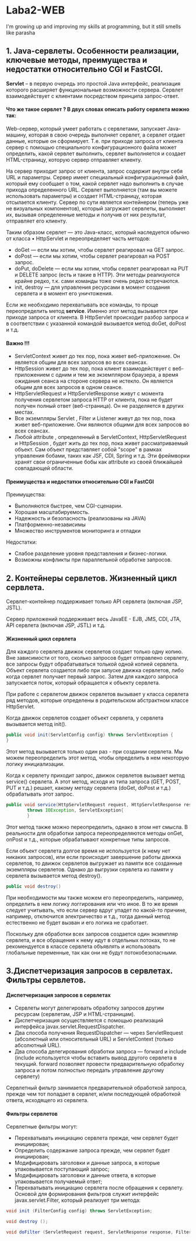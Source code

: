 # Laba2-WEB
I'm growing up and improving my skills at programming, but it still smells like parasha

## 1. Java-сервлеты. Особенности реализации, ключевые методы, преимущества и недостатки относительно CGI и FastCGI.

__Servlet__ – в первую очередь это простой Java интерфейс, реализация которого расширяет функциональные возможности сервера. Сервлет взаимодействует с клиентами посредством принципа запрос-ответ. 

#### Что же такое сервлет ? В двух словах описать работу сервлета можно так:

Web-сервер, который умеет работать с сервлетами, запускает Java-машину, которая в свою очередь выполняет сервлет, а сервлет отдает данные, которые он сформирует. Т.е. при приходе запроса от клиента сервер с помощью специального конфигурационного файла может определить, какой сервлет выполнить, сервлет выполняется и создает HTML-страницу, которую сервер отправляет клиенту.

На сервер приходит запрос от клиента, запрос содержит внутри себя URL и параметры. Сервер имеет специальный конфигурационный файл, который ему сообщает о том, какой сервлет надо выполнить в случае прихода определенного URL. Сервлет выполняется (там вы можете использовать параметры) и создает HTML-страницу, которая отсылается клиенту.
Сервер по сути является контейнером (теперь уже не визуальных компонентов), который загружает сервлеты, выполняет их, вызывая определенные методы и получив от них результат, отправляет его клиенту.

Таким образом сервлет — это Java-класс, который наследуется обычно от класса • HttpServlet и переопределяет часть методов:
- doGet — если мы хотим, чтобы сервлет реагировал на GET запрос.
- doPost — если мы хотим, чтобы сервлет реагировал на POST запрос.
- doPut, doDelete — если мы хотим, чтобы сервлет реагировал на PUT и DELETE запрос (есть и такие в HTTP). Эти методы реализуются крайне редко, т.к. сами команды тоже очень редко встречаются.
- init, destroy — для управления ресурсами в момент создания сервлета и в момент его уничтожения.

Если же необходимо перехватывать все команды, то проще переопределить метод __service__. Именно этот метод вызывается при приходе запроса от клиента. В HttpServlet происходит разбор запроса и в соответствии с указанной командой вызывается метод doGet, doPost и т.д.


#### Важно !!!
- ServletContext живет до тех пор, пока живет веб-приложение. Он является общим для всех запросов во всех сеансах.
- HttpSession живет до тех пор, пока клиент взаимодействует с веб-приложением с одним и тем же экземпляром браузера, а время ожидания сеанса на стороне сервера не истекло. Он является общим для всех запросов в одном сеансе.
- HttpServletRequest и HttpServletResponse живут с момента получения сервлетом запроса HTTP от клиента, пока не будет получен полный ответ (веб-страница). Он не разделяется в других местах.
- Все экземпляры Servlet , Filter и Listener живут до тех пор, пока живет веб-приложение. Они являются общими для всех запросов во всех сеансах.
- Любой attribute , определенный в ServletContext, HttpServletRequest и HttpSession , будет жить до тех пор, пока живет рассматриваемый объект. Сам объект представляет собой "scope" в рамках управления бобами, таких как JSF, CDI, Spring и т.д. Эти фреймворки хранят свои ограниченные бобы как attribute из своей ближайшей совпадающей области.

#### Преимущества и недостатки относительно CGI и FastCGI

Преимущества:
-	Выполняются быстрее, чем CGI-сценарии.
-	Хорошая масштабируемость.
-	Надежность и безопасность (реализованы на JAVA)
-	Платформенно-независимы
-	Множество инструментов мониторинга и отладки

Недостатки:
-	Слабое разделение уровня представления и бизнес-логики.
-	Возможны конфликты при параллельной обработке запросов.

## 2. Контейнеры сервлетов. Жизненный цикл сервлета.

Сервлет-контейнер поддерживает только API сервлета (включая JSP, JSTL).

Сервер приложений поддерживает весь JavaEE - EJB, JMS, CDI, JTA, API сервлета (включая JSP, JSTL) и т.д.


#### Жизненный цикл сервлета
Для каждого сервлета движок сервлетов создает только одну копию. Вне зависимости от того, сколько запросов будет отправлено сервлету, все запросы будут обрабатываться толькой одной копией сервлета. Объект сервлета создается либо при запуске движка сервлетов, либо когда сервлет получает первый запрос. Затем для каждого запроса запускается поток, который обращается к объекту сервлета.

При работе с сервлетом движок сервлетов вызывает у класса сервлета ряд методов, которые определены в родительском абстрактном классе HttpServlet.

Когда движок сервлетов создает объект сервлета, у сервлета вызывается метод init().

```java
public void init(ServletConfig config) throws ServletException { 
}
```
Этот метод вызывается только один раз - при создании сервлета. Мы можем переопределить этот метод, чтобы определить в нем некоторую логику инициализации.

Когда к сервлету приходит запрос, движок сервлетов вызывает метод service() сервлета. А этот метод, исходя из типа запроса (GET, POST, PUT и т.д.) решает, какому методу сервлета (doGet, doPost и т.д.) обрабатывать этот запрос.

```java
public void service(HttpServletRequest request, HttpServletResponse response) 
        throws IOException, ServletException{
        }
```
Этот метод также можно переопределить, однако в этом нет смысла. В реальности для обработки запроса переопределяются методы onGet, onPost и т.д., которые обрабатывают конкретные типы запросов.

Если объект сервлета долгое время не используется (к нему нет никаких запросов), или если происходит завершение работы движка сервлетов, то движок сервлетов выгружает из памяти все созданные экземпляры сервлетов. Однако до выгрузки сервлета из памяти у сервлета вызывается метод destroy().

```java
public void destroy()
```
При необходимости мы также можем его переопределить, например, определить в нем логику логгирования или что иное. В то же время следует учитывать, что если сервер вдруг упадет по какой-то причине, например, отключится электричество и т.д., тогда данный метод естественно не будет вызван и его логика не сработает.

Поскольку для обработки всех запросов создается один экземпляр сервлета, и все обращения к нему идут в отдельных потоках, то не рекомендуется в классе сервлета объявлять и использовать глобальные переменные, так как они не будут потокобезопасными.

## 3.Диспетчеризация запросов в сервлетах. Фильтры сервлетов.

#### Диспетчеризация запросов в сервлетах

- Сервлеты могут делегировать обработку запросов другим ресурсам (сервлетам, JSP и HTML-страницам).
- Диспетчеризация осуществляется с помощью реализаций интерфейса javax.servlet.RequestDispatcher.
- Два способа получения RequestDispatcher — через ServletRequest (абсолютный или относительный URL) и ServletContext (только абсолютный URL).
- Два способа делегирования обработки запроса — forward и include (include используется чтобы вставить вывод другого сервлета в текущий. forward позволяет провести предварительную обработку запроса и потом полностью передать управление другому сервлету)

Сервлетный фильтр занимается предварительной обработкой запроса, прежде чем тот попадает в сервлет, и/или последующей обработкой ответа, исходящего из сервлета.

#### Фильтры сервлетов

Сервлетные фильтры могут:

- Перехватывать инициацию сервлета прежде, чем сервлет будет инициирован;
- Определить содержание запроса прежде, чем сервлет будет инициирован;
- Модифицировать заголовки и данные запроса, в которые упаковывается поступающий запрос;
- Модифицировать заголовки и данные ответа, в которые упаковывается получаемый ответ;
- Перехватывать инициацию сервлета после обращения к сервлету.
Основой для формирования фильтров служит интерфейс javax.servlet.Filter, который реализует три метода:

```java
void init (FilterConfig config) throws ServletException;

void destroy ();

void doFilter (ServletRequest request, ServletResponse response, FilterChain chain) throws IOException, ServletException;
```
